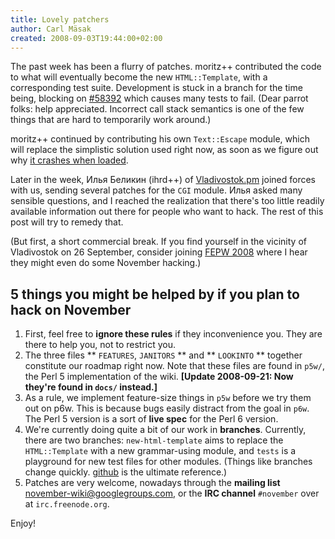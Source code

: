 ```yaml
---
title: Lovely patchers
author: Carl Mäsak
created: 2008-09-03T19:44:00+02:00
---
```

The past week has been a flurry of patches. moritz++ contributed the code to what will eventually become the new `HTML::Template`, with a corresponding test suite. Development is stuck in a branch for the time being, blocking on [#58392](http://rt.perl.org/rt3/Ticket/Display.html?id=58392) which causes many tests to fail. (Dear parrot folks: help appreciated. Incorrect call stack semantics is one of the few things that are hard to temporarily work around.)

moritz++ continued by contributing his own `Text::Escape` module, which will replace the simplistic solution used right now, as soon as we figure out why [it crashes when loaded](http://irclog.perlgeek.de/perl6/2008-08-30#i_451399).

Later in the week, Илья Беликин (ihrd++) of [Vladivostok.pm](http://vladivostok.pm.org/) joined forces with us, sending several patches for the `CGI` module. Илья asked many sensible questions, and I reached the realization that there's too little readily available information out there for people who want to hack. The rest of this post will try to remedy that.

(But first, a short commercial break. If you find yourself in the vicinity of Vladivostok on 26 September, consider joining [FEPW 2008](http://event.perlrussia.ru/fe2008/) where I hear they might even do some November hacking.)

## 5 things you might be helped by if you plan to hack on November

1. First, feel free to **ignore these rules** if they inconvenience you. They are there to help you, not to restrict you.
2. The three files ** `FEATURES`, `JANITORS` ** and ** `LOOKINTO` ** together constitute our roadmap right now. Note that these files are found in `p5w/`, the Perl 5 implementation of the wiki. **[Update 2008-09-21: Now they're found in `docs/` instead.]** 
3. As a rule, we implement feature-size things in `p5w` before we try them out on p6w. This is because bugs easily distract from the goal in `p6w`. The Perl 5 version is a sort of **live spec** for the Perl 6 version.
4. We're currently doing quite a bit of our work in **branches**. Currently, there are two branches: `new-html-template` aims to replace the `HTML::Template` with a new grammar-using module, and `tests` is a playground for new test files for other modules. (Things like branches change quickly. [github](http://github.com/viklund/november/) is the ultimate reference.)
5. Patches are very welcome, nowadays through the **mailing list** [november-wiki@googlegroups.com](mailto:november-wiki@googlegroups.com), or the **IRC channel** `#november` over at `irc.freenode.org`.

Enjoy!



